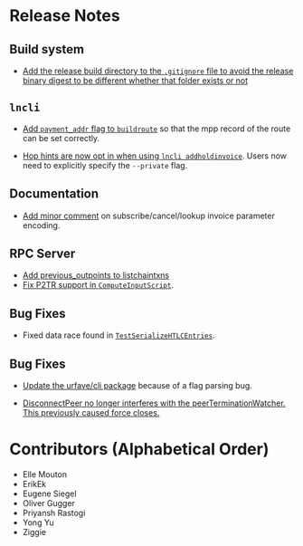 # Release Notes

## Build system

* [Add the release build directory to the `.gitignore` file to avoid the release
  binary digest to be different whether that folder exists or
  not](https://github.com/lightningnetwork/lnd/pull/6676)

## `lncli`

* [Add `payment_addr` flag to `buildroute`](https://github.com/lightningnetwork/lnd/pull/6576)
  so that the mpp record of the route can be set correctly.

* [Hop hints are now opt in when using `lncli
  addholdinvoice`](https://github.com/lightningnetwork/lnd/pull/6577). Users now
  need to explicitly specify the `--private` flag.

## Documentation

* [Add minor comment](https://github.com/lightningnetwork/lnd/pull/6559) on
  subscribe/cancel/lookup invoice parameter encoding.
  
## RPC Server

* [Add previous_outpoints to listchaintxns](https://github.com/lightningnetwork/lnd/pull/6321)
* [Fix P2TR support in
  `ComputeInputScript`](https://github.com/lightningnetwork/lnd/pull/6680).


## Bug Fixes

* Fixed data race found in
  [`TestSerializeHTLCEntries`](https://github.com/lightningnetwork/lnd/pull/6673).

## Bug Fixes

* [Update the urfave/cli package](https://github.com/lightningnetwork/lnd/pull/6682) because
  of a flag parsing bug.

* [DisconnectPeer no longer interferes with the peerTerminationWatcher. This previously caused
  force closes.](https://github.com/lightningnetwork/lnd/pull/6655)

# Contributors (Alphabetical Order)

* Elle Mouton
* ErikEk
* Eugene Siegel
* Oliver Gugger
* Priyansh Rastogi
* Yong Yu
* Ziggie
